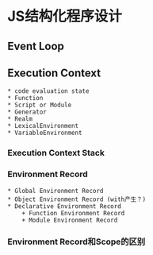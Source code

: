 # JS结构化程序设计

## Event Loop

## Execution Context

    * code evaluation state
    * Function
    * Script or Module
    * Generator
    * Realm
    * LexicalEnvironment
    * VariableEnvironment

### Execution Context Stack

### Environment Record

    * Global Environment Record
    * Object Environment Record (with产生？)
    * Declarative Environment Record 
        + Function Environment Record
        + Module Environment Record

### Environment Record和Scope的区别
